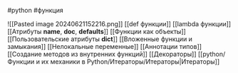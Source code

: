 #python #функция 

![[Pasted image 20240621152216.png]]
[[def функции]]
[[lambda функции]]
[[Атрибуты __name__, __doc__, __defaults__]]
[[Функции как объекты]]
[[Пользовательские атрибуты __dict__]]
[[Вложенные функции и замыкания]]
[[Нелокальные переменные]]
[[Аннотации типов]]
[[Создание методов из внутренних функций]]
[[Декораторы]]
[[python/Функции и их механики в Python/Итераторы/Итераторы|Итераторы]]